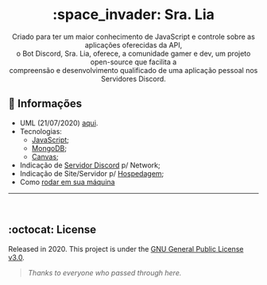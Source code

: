 <h1 align="center"> :space_invader: Sra. Lia </h1>

<p align="center">
  Criado para ter um maior conhecimento de JavaScript e controle sobre as aplicações oferecidas da API, <br>
  o Bot Discord, Sra. Lia, oferece, a comunidade gamer e dev, um projeto open-source que facilita a <br>
  compreensão e desenvolvimento qualificado de uma aplicação pessoal nos Servidores Discord.
</p>

## :triangular_flag_on_post: Informações

- UML (21/07/2020) <a href="/.github/uml.png">aqui</a>.
- Tecnologias:
  - [JavaScript](https://www.javascript.com/);
  - [MongoDB](https://www.mongodb.com);
  - [Canvas](https://canvas.instructure.com/doc/api/);
- Indicação de [Servidor Discord](https://discord.gg/ASwuvJr) p/ Network;
- Indicação de Site/Servidor p/ [Hospedagem](https://discloudbot.com/);
- Como [rodar em sua máquina](SETBOT.md)
______

<br>

## :octocat: License

Released in 2020.
This project is under the [GNU General Public License v3.0](https://github.com/ManoMax/BotDiscord/blob/master/LICENSE.txt).

<p><i>
  
> *Thanks to everyone who passed through here.*

</i></p>
